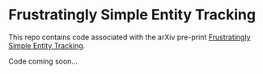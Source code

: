 # Frustratingly Simple Entity Tracking

This repo contains code associated with the arXiv pre-print [Frustratingly Simple Entity Tracking](http://arxiv.org/abs/something).

Code coming soon...